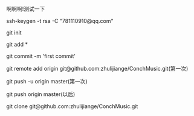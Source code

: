 
<p>啊啊啊!测试一下</p>
<p>ssh-keygen -t rsa -C "781110910@qq.com"</p>

<p>git init</p>
<p>git add *</p>
<p>git commit -m 'first commit'</p>
<p>git remote add origin git@github.com:zhulijiange/ConchMusic.git(第一次)</p>
<p>git push -u origin master(第一次)</p>

<p>git push origin master(以后)</p>

<p>git clone git@github.com:zhulijiange/ConchMusic.git</p>
